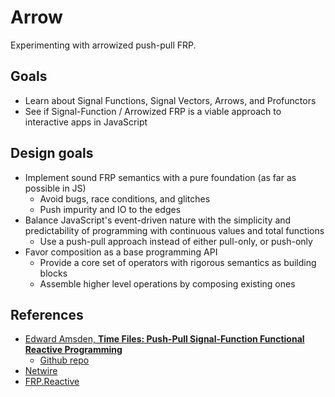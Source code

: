 # Arrow

Experimenting with arrowized push-pull FRP.

## Goals

- Learn about Signal Functions, Signal Vectors, Arrows, and Profunctors
- See if Signal-Function / Arrowized FRP is a viable approach to interactive apps in JavaScript

## Design goals

- Implement sound FRP semantics with a pure foundation (as far as possible in JS)
	- Avoid bugs, race conditions, and glitches
	- Push impurity and IO to the edges
- Balance JavaScript's event-driven nature with the simplicity and predictability of programming with continuous values and total functions
	- Use a push-pull approach instead of either pull-only, or push-only
- Favor composition as a base programming API
    - Provide a core set of operators with rigorous semantics as building blocks
	- Assemble higher level operations by composing existing ones

## References

- [Edward Amsden, __Time Files: Push-Pull Signal-Function Functional Reactive Programming__](https://github.com/eamsden/pushbasedFRP/blob/master/Docs/Thesis/thesis.pdf)
    - [Github repo](https://github.com/eamsden/pushbasedFRP)
- [Netwire](https://hackage.haskell.org/package/netwire)
- [FRP.Reactive](http://hackage.haskell.org/package/reactive-0.11.5)
